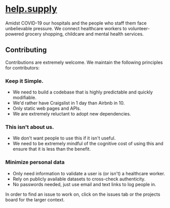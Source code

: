 # [help.supply](https://help.supply)

Amidst COVID-19 our hospitals and the people who staff them face unbelievable pressure. We connect healthcare workers to volunteer-powered grocery shopping, childcare and mental health services.

## Contributing

Contributions are extremely welcome. We maintain the following principles for contributors:

### Keep it Simple.
- We need to build a codebase that is highly predictable and quickly modifiable.
- We'd rather have Craigslist in 1 day than Airbnb in 10.
- Only static web pages and APIs.
- We are extremely reluctant to adopt new dependencies.

### This isn't about us.
- We don't want people to use this if it isn't useful.
- We need to be extremely mindful of the cognitive cost of using this and ensure that it is less than the benefit.

### Minimize personal data
- Only need information to validate a user is (or isn't) a healthcare worker.
- Rely on publicly available datasets to cross-check authenticity.
- No passwords needed, just use email and text links to log people in.

In order to find an issue to work on, click on the issues tab or the projects board for the larger context.
